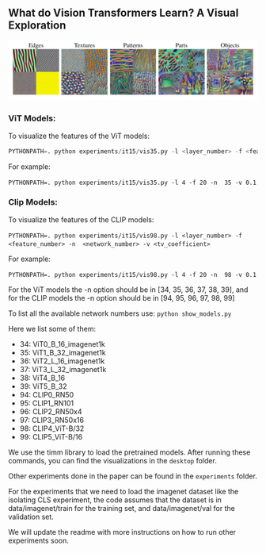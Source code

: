 ## What do Vision Transformers Learn? A Visual Exploration

![Visualizations](readme_images/1.png)

### ViT Models:

To visualize the features of the ViT models:

```python
PYTHONPATH=. python experiments/it15/vis35.py -l <layer_number> -f <feature_number> -n  <network_number> -v <tv_coefficient>
```

For example: 

`PYTHONPATH=. python experiments/it15/vis35.py -l 4 -f 20 -n  35 -v 0.1`

### Clip Models:   
To visualize the features of the CLIP models:

``
PYTHONPATH=. python experiments/it15/vis98.py -l <layer_number> -f <feature_number> -n  <network_number> -v <tv_coefficient>
``

For example: 

`PYTHONPATH=. python experiments/it15/vis98.py -l 4 -f 20 -n  98 -v 0.1`




For the ViT models the -n option should be in [34, 35, 36, 37, 38, 39], 
and for the CLIP models the -n option should be in [94, 95, 96, 97, 98, 99]

To list all the available network numbers use:
``python show_models.py``

Here we list some of them:

- 34:     ViT0_B_16_imagenet1k
- 35:     ViT1_B_32_imagenet1k
- 36:     ViT2_L_16_imagenet1k
- 37:     ViT3_L_32_imagenet1k
- 38:     ViT4_B_16
- 39:     ViT5_B_32
- 94:     CLIP0_RN50
- 95:     CLIP1_RN101
- 96:     CLIP2_RN50x4
- 97:     CLIP3_RN50x16
- 98:     CLIP4_ViT-B/32
- 99:     CLIP5_ViT-B/16

We use the timm library to load the pretrained models.
After running these commands, you can find the visualizations in the `desktop` folder.


Other experiments done in the paper can be found in the `experiments` folder.

For the experiments that we need to load the imagenet dataset like the isolating CLS experiment, the code 
assumes that the dataset is in data/imagenet/train for the training set, and data/imagenet/val for the validation set.

We will update the readme with more instructions on how to run other experiments soon.
